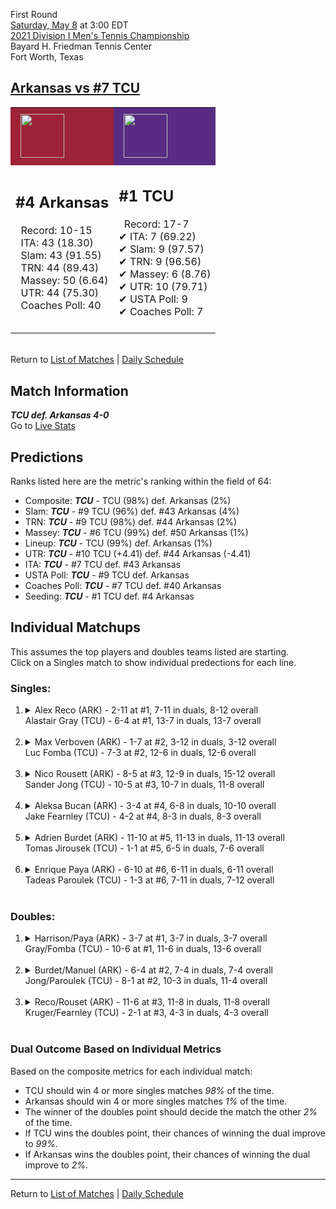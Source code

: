 First Round  
[Saturday, May 8](../../schedule/05-08.md) at 3:00 EDT  
[2021 Division I Men's Tennis Championship](../index.md)  
Bayard H. Friedman Tennis Center  
Fort Worth, Texas  
## [Arkansas vs #7 TCU](https://www.ncaa.com/game/5833394)  

<table><tr style="background-color: #d9d9d9 !important"><td style="background-color: #9D2235 !important"><img src="https://www.ncaa.com/sites/default/files/images/logos/schools/a/arkansas.70.png" width="70" height="70" style="padding: 8px;" /></td><td style="background-color: #582C83 !important"><img src="https://www.ncaa.com/sites/default/files/images/logos/schools/t/tcu.70.png" width="70" height="70" style="padding: 8px;" /></td></tr><tr>
<td>  

<h2>#4 Arkansas</h2>  
&nbsp; Record: 10-15<br>  
&nbsp; ITA: 43 (18.30)<br>  
&nbsp; Slam: 43 (91.55)<br>  
&nbsp; TRN: 44 (89.43)<br>  
&nbsp; Massey: 50 (6.64)<br>  
&nbsp; UTR: 44 (75.30)<br>  
&nbsp; Coaches Poll: 40<br>  
<br>  

</td>
<td>  

<h2>#1 TCU</h2>  
&nbsp; Record: 17-7<br>  
&#10004; ITA: 7 (69.22)<br>  
&#10004; Slam: 9 (97.57)<br>  
&#10004; TRN: 9 (96.56)<br>  
&#10004; Massey: 6 (8.76)<br>  
&#10004; UTR: 10 (79.71)<br>  
&#10004; USTA Poll: 9<br>  
&#10004; Coaches Poll: 7<br>  
<br>  

</td>
</tr></table>  


<br>Return to [List of Matches](../index.md) &#124; [Daily Schedule](../../schedule/05-08.md)

## Match Information  
***TCU def. Arkansas 4-0***  
Go to [Live Stats](https://www.sidearmstats.com/tcu/mten/xlive.htm)  

## Predictions  

Ranks listed here are the metric's ranking within the field of 64:  
- Composite: ***TCU*** - TCU (98%) def. Arkansas (2%)  
- Slam: ***TCU*** - #9 TCU (96%) def. #43 Arkansas (4%)  
- TRN: ***TCU*** - #9 TCU (98%) def. #44 Arkansas (2%)  
- Massey: ***TCU*** - #6 TCU (99%) def. #50 Arkansas (1%)  
- Lineup: ***TCU*** - TCU (99%) def. Arkansas (1%)  
- UTR: ***TCU*** - #10 TCU (+4.41) def. #44 Arkansas (-4.41)  
- ITA: ***TCU*** - #7 TCU def. #43 Arkansas  
- USTA Poll: ***TCU*** - #9 TCU def. Arkansas  
- Coaches Poll: ***TCU*** - #7 TCU def. #40 Arkansas  
- Seeding: ***TCU*** - #1 TCU def. #4 Arkansas  

## Individual Matchups  
This assumes the top players and doubles teams listed are starting.  
Click on a Singles match to show individual predections for each line.  

### Singles:  

<ol>
<li><details>
<summary markdown="span">Alex Reco (ARK) - 2-11 at #1, 7-11 in duals, 8-12 overall<br>Alastair Gray (TCU) - 6-4 at #1, 13-7 in duals, 13-7 overall</summary>
<h4>Predictions</h4><ul>
<li>Composite: <b><i>TCU</i></b> - Gray (87%) def. Reco (13%)</li>  
<li>Slam: <b><i>TCU</i></b> - Gray (83%) def. Reco (17%)</li>  
<li>TRN: <b><i>TCU</i></b> - Gray (88%) def. Reco (12%)</li>  
<li>Massey: <b><i>TCU</i></b> - Gray (89%) def. Reco (11%)</li>  
<li>UTR: <b><i>TCU</i></b> - Gray (89%) def. Reco (11%)</li>  
<li>ITA: <b><i>TCU</i></b> - Gray (40.15) def. Reco (4.00)</li>  
</ul>
</details>&nbsp;</li>
<li><details>
<summary markdown="span">Max Verboven (ARK) - 1-7 at #2, 3-12 in duals, 3-12 overall<br>Luc Fomba (TCU) - 7-3 at #2, 12-6 in duals, 12-6 overall</summary>
<h4>Predictions</h4><ul>
<li>Composite: <b><i>TCU</i></b> - Fomba (95%) def. Verboven (5%)</li>  
<li>Slam: <b><i>TCU</i></b> - Fomba (94%) def. Verboven (6%)</li>  
<li>TRN: <b><i>TCU</i></b> - Fomba (98%) def. Verboven (2%)</li>  
<li>Massey: <b><i>TCU</i></b> - Fomba (98%) def. Verboven (2%)</li>  
<li>UTR: <b><i>TCU</i></b> - Fomba (92%) def. Verboven (8%)</li>  
<li>ITA: <b><i>TCU</i></b> - Fomba (35.12) def. Verboven (1.79)</li>  
</ul>
</details>&nbsp;</li>
<li><details>
<summary markdown="span">Nico Rousett (ARK) - 8-5 at #3, 12-9 in duals, 15-12 overall<br>Sander Jong (TCU) - 10-5 at #3, 10-7 in duals, 11-8 overall</summary>
<h4>Predictions</h4><ul>
<li>Composite: <b><i>TCU</i></b> - Jong (83%) def. Rousett (17%)</li>  
<li>Slam: <b><i>TCU</i></b> - Jong (79%) def. Rousett (21%)</li>  
<li>TRN: <b><i>TCU</i></b> - Jong (81%) def. Rousett (19%)</li>  
<li>Massey: <b><i>TCU</i></b> - Jong (81%) def. Rousett (19%)</li>  
<li>UTR: <b><i>TCU</i></b> - Jong (91%) def. Rousett (9%)</li>  
<li>ITA: <b><i>TCU</i></b> - Jong (11.43) def. Rousett (9.93)</li>  
</ul>
</details>&nbsp;</li>
<li><details>
<summary markdown="span">Aleksa Bucan (ARK) - 3-4 at #4, 6-8 in duals, 10-10 overall<br>Jake Fearnley (TCU) - 4-2 at #4, 8-3 in duals, 8-3 overall</summary>
<h4>Predictions</h4><ul>
<li>Composite: <b><i>TCU</i></b> - Fearnley (89%) def. Bucan (11%)</li>  
<li>Slam: <b><i>TCU</i></b> - Fearnley (83%) def. Bucan (17%)</li>  
<li>TRN: <b><i>TCU</i></b> - Fearnley (91%) def. Bucan (9%)</li>  
<li>Massey: <b><i>TCU</i></b> - Fearnley (89%) def. Bucan (11%)</li>  
<li>UTR: <b><i>TCU</i></b> - Fearnley (91%) def. Bucan (9%)</li>  
<li>ITA: <b><i>TCU</i></b> - Fearnley (5.67) def. Bucan (2.10)</li>  
</ul>
</details>&nbsp;</li>
<li><details>
<summary markdown="span">Adrien Burdet (ARK) - 11-10 at #5, 11-13 in duals, 11-13 overall<br>Tomas Jirousek (TCU) - 1-1 at #5, 6-5 in duals, 7-6 overall</summary>
<h4>Predictions</h4><ul>
<li>Composite: <b><i>TCU</i></b> - Jirousek (87%) def. Burdet (13%)</li>  
<li>Slam: <b><i>TCU</i></b> - Jirousek (87%) def. Burdet (13%)</li>  
<li>TRN: <b><i>TCU</i></b> - Jirousek (88%) def. Burdet (12%)</li>  
<li>Massey: <b><i>TCU</i></b> - Jirousek (89%) def. Burdet (11%)</li>  
<li>UTR: <b><i>TCU</i></b> - Jirousek (86%) def. Burdet (14%)</li>  
<li>ITA: <b><i>TCU</i></b> - Jirousek (6.98) def. Burdet (1.73)</li>  
</ul>
</details>&nbsp;</li>
<li><details>
<summary markdown="span">Enrique Paya (ARK) - 6-10 at #6, 6-11 in duals, 6-11 overall<br>Tadeas Paroulek (TCU) - 1-3 at #6, 7-11 in duals, 7-12 overall</summary>
<h4>Predictions</h4><ul>
<li>Composite: <b><i>TCU</i></b> - Paroulek (91%) def. Paya (9%)</li>  
<li>Slam: <b><i>TCU</i></b> - Paroulek (92%) def. Paya (8%)</li>  
<li>TRN: <b><i>TCU</i></b> - Paroulek (96%) def. Paya (4%)</li>  
<li>Massey: <b><i>TCU</i></b> - Paroulek (87%) def. Paya (13%)</li>  
<li>UTR: <b><i>TCU</i></b> - Paroulek (88%) def. Paya (12%)</li>  
<li>ITA: <b><i>TCU</i></b> - Paroulek (1.35) def. Paya (0.00)</li>  
</ul>
</details>&nbsp;</li>
</ol>

### Doubles:  

<ol>
<li><details>
<summary markdown="span">Harrison/Paya (ARK) - 3-7 at #1, 3-7 in duals, 3-7 overall<br>Gray/Fomba (TCU) - 10-6 at #1, 11-6 in duals, 13-6 overall</summary>
<br>Sorry, we don't have any metrics for this match
</details>&nbsp;</li>
<li><details>
<summary markdown="span">Burdet/Manuel (ARK) - 6-4 at #2, 7-4 in duals, 7-4 overall<br>Jong/Paroulek (TCU) - 8-1 at #2, 10-3 in duals, 11-4 overall</summary>
<br>Sorry, we don't have any metrics for this match
</details>&nbsp;</li>
<li><details>
<summary markdown="span">Reco/Rouset (ARK) - 11-6 at #3, 11-8 in duals, 11-8 overall<br>Kruger/Fearnley (TCU) - 2-1 at #3, 4-3 in duals, 4-3 overall</summary>
<br>Sorry, we don't have any metrics for this match
</details>&nbsp;</li>
</ol>

### Dual Outcome Based on Individual Metrics  
  
Based on the composite metrics for each individual match:  
- TCU should win 4 or more singles matches *98%* of the time.  
- Arkansas should win 4 or more singles matches *1%* of the time.  
- The winner of the doubles point should decide the match the other *2%* of the time.  
- If TCU wins the doubles point, their chances of winning the dual improve to *99%*.  
- If Arkansas wins the doubles point, their chances of winning the dual improve to *2%*.  
  
------

Return to [List of Matches](../index.md) &#124; [Daily Schedule](../../schedule/05-08.md)  
